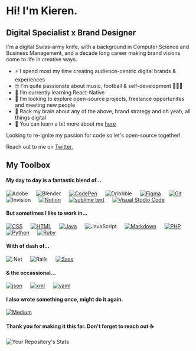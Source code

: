 <h1>Hi! I'm Kieren.</h1>
<h2>Digital Specialist x Brand Designer</h2>
<p>I'm a digital Swiss-army knife, with a background in Computer Science and Business Management, and a decade long career making brand visions come to life in creative ways.</p>

- ⚡ I spend most my time creating audience-centric digital brands & experiences
- 🤓 I'm quite passionate about  music, football & self-development 🧘🏾‍♂️
- 🌱 I’m currently learning React-Native
- 🔭 I’m looking to explore open-source projects, freelance opportunites and meeting new people
- 💬 Rack my brain about any of the above, brand strategy and oh yeah, all things digital
- 🧐 You can learn a bit more about me <a href="http://www.whoiskie.com/" target="_blank">here</a>

<p>Looking to re-ignite my passion for code so let's open-source together!</p><p>Reach out to me on <a href="https://twitter.com/iamkieb" rel="noopener noreferrer" target="_blank">Twitter.</a></p>

## My Toolbox

#### My day to day is a fantastic blend of...
![Adobe](https://img.shields.io/badge/adobe-%23FF0000.svg?style=for-the-badge&logo=adobe&logoColor=white)
&emsp;
![Blender](https://img.shields.io/badge/blender-%23F5792A.svg?style=for-the-badge&logo=blender&logoColor=white)
&emsp;
[![CodePen](https://img.shields.io/badge/Codepen-000000?style=for-the-badge&logo=codepen&logoColor=white)](https://codepen.io/AbdelrahmanDwedar)
&emsp;
![Dribbble](https://img.shields.io/badge/Dribbble-EA4C89?style=for-the-badge&logo=dribbble&logoColor=white)
&emsp;
[![Figma](https://img.shields.io/badge/Figma-3d3d3d?style=for-the-badge&logo=Figma&logoColor=e04a34)](https://www.figma.com/)
&emsp;
[![Git](https://img.shields.io/badge/Git-f34f29?style=for-the-badge&logo=Git&logoColor=white)](https://git-scm.com/)
&emsp;
![Invision](https://img.shields.io/badge/invision-FF3366?style=for-the-badge&logo=invision&logoColor=white)
&emsp;
[![Notion](https://img.shields.io/badge/Notion-%23000000.svg?style=for-the-badge&logo=notion&logoColor=white)](https://www.notion.so/)
&emsp;
[![sublime text](https://img.shields.io/badge/Sublime_text-4B4B4B?style=for-the-badge&logo=sublime-text&logoColor=FF9800)](https://www.sublimetext.com/3)
&emsp;
[![Visual Stodio Code](https://img.shields.io/badge/Visual_Studio_Code-3d3d3d?style=for-the-badge&logo=visual%20studio%20code&logoColor=0078D4)](https://code.visualstudio.com/)

#### But sometimes I like to work in...
[![CSS](https://img.shields.io/badge/Css3-214CE5?style=for-the-badge&logo=css3&logoColor=white)]()
&emsp;
[![HTML](https://img.shields.io/badge/Html5-E54C21?style=for-the-badge&logo=html5&logoColor=white)](https://html.com/)
&emsp;
[![Java](https://img.shields.io/badge/java-%23ED8B00.svg?style=for-the-badge&logo=java&logoColor=white)](https://www.java.com/)
&emsp;
![JavaScript](https://img.shields.io/badge/javascript-%23323330.svg?style=for-the-badge&logo=javascript&logoColor=%23F7DF1E)
&emsp;
[![Markdown](https://img.shields.io/badge/Markdown-000000?style=for-the-badge&logo=markdown&logoColor=white)](https://www.markdownguide.org/)
&emsp;
[![PHP](https://img.shields.io/badge/PHP-777BB4?style=for-the-badge&logo=php&logoColor=white)](https://www.php.net/)
&emsp;
[![Python](https://img.shields.io/badge/Python-14354C?style=for-the-badge&logo=python&logoColor=yellow)](https://www.python.org/)
&emsp;
[![Ruby](https://img.shields.io/badge/Ruby-B01401?style=for-the-badge&logo=ruby&logoColor=000000)](https://www.ruby-lang.org/en/)

#### With of dash of...

![.Net](https://img.shields.io/badge/.NET-5C2D91?style=for-the-badge&logo=.net&logoColor=white)
&emsp;
![Rails](https://img.shields.io/badge/rails-%23CC0000.svg?style=for-the-badge&logo=ruby-on-rails&logoColor=white)
&emsp;
[![Sass](https://img.shields.io/badge/Sass-CC6699?style=for-the-badge&logo=sass&logoColor=white)](https://sass-lang.com)
&emsp;

#### & the occassional...
[![json](https://img.shields.io/badge/json-ffa800?style=for-the-badge&logo=json&logoColor=white)](https://www.json.org/json-en.html)
&emsp;
[![xml](https://img.shields.io/badge/xml-686868?style=for-the-badge&logo=xml&logoColor=white)](https://www.w3.org/standards/xml/core#:~:text=What%20is%20XML%3F,more%20suitable%20for%20Web%20use.)
&emsp;
[![yaml](https://img.shields.io/badge/yaml-990099?style=for-the-badge&logo=yaml&logoColor=white)](https://yaml.org/)

#### I also wrote something once, might do it again.
[![Medium](https://img.shields.io/badge/Medium-12100E?style=for-the-badge&logo=medium&logoColor=white)](https://medium.com/@iamkieb)

#### Thank you for making it this far. Don't forget to reach out ☕️

![Your Repository's Stats](https://github-readme-stats.vercel.app/api/top-langs/?username=iamkieb&theme=swift&layout=compact&card_width=500)
